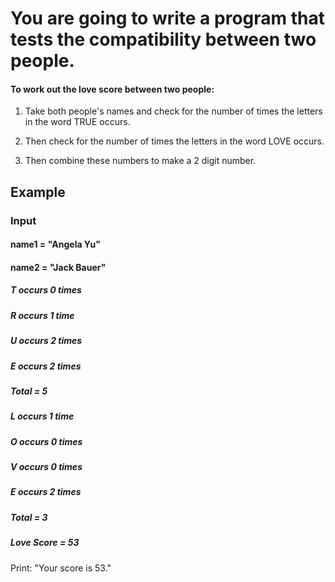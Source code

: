 # You are going to write a program that tests the compatibility between two people.

#### To work out the love score between two people:

1. Take both people's names and check for the number of times the letters in the word TRUE occurs. 

2. Then check for the number of times the letters in the word LOVE occurs. 

3. Then combine these numbers to make a 2 digit number.

## Example
### Input
#### name1 = "Angela Yu"
#### name2 = "Jack Bauer"
##### T occurs 0 times
##### R occurs 1 time
##### U occurs 2 times
##### E occurs 2 times
##### Total = 5

##### L occurs 1 time
##### O occurs 0 times
##### V occurs 0 times
##### E occurs 2 times
##### Total = 3

##### Love Score = 53

Print: "Your score is 53."